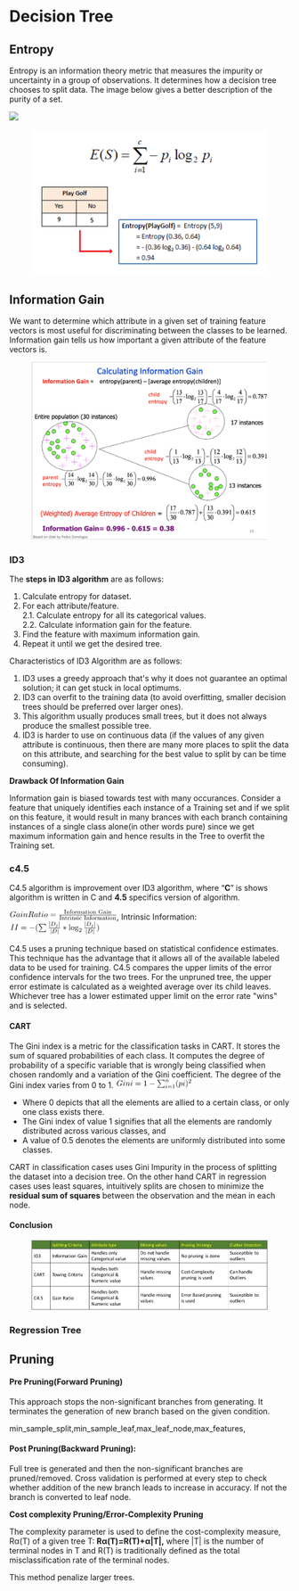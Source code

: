 # Decision Tree

## Entropy

Entropy is an information theory metric that measures the impurity or uncertainty in a group of observations. It determines how a decision tree chooses to split data. The image below gives a better description of the purity of a set.

![](https://www.section.io/engineering-education/entropy-information-gain-machine-learning/purity.png)

<figure><img src="../.gitbook/assets/image (4).png" alt=""><figcaption></figcaption></figure>

## Information Gain

We want to determine which attribute in a given set of training feature vectors is most useful for discriminating between the classes to be learned. Information gain tells us how important a given attribute of the feature vectors is.

<figure><img src="../.gitbook/assets/Screenshot 2023-02-06 at 2.51.16 PM.png" alt=""><figcaption></figcaption></figure>

### ID3

The **steps in ID3 algorithm** are as follows:

1. Calculate entropy for dataset.
2. For each attribute/feature.\
   2.1. Calculate entropy for all its categorical values.\
   2.2. Calculate information gain for the feature.
3. Find the feature with maximum information gain.
4. Repeat it until we get the desired tree.

Characteristics of ID3 Algorithm are as follows:

1. ID3 uses a greedy approach that's why it does not guarantee an optimal solution; it can get stuck in local optimums.
2. ID3 can overfit to the training data (to avoid overfitting, smaller decision trees should be preferred over larger ones).
3. This algorithm usually produces small trees, but it does not always produce the smallest possible tree.
4. ID3 is harder to use on continuous data (if the values of any given attribute is continuous, then there are many more places to split the data on this attribute, and searching for the best value to split by can be time consuming).

**Drawback Of Information Gain**

Information gain is biased towards test with many occurances. Consider a feature that uniquely identifies each instance of a Training set and if we split on this feature, it would result in many brances with each branch containing instances of a single class alone(in other words pure) since we get maximum information gain and hence results in the Tree to overfit the Training set.

### c4.5

C4.5 algorithm is improvement over ID3 algorithm, where “**C**” is shows algorithm is written in C and **4.5** specifics version of algorithm.

<img src="../.gitbook/assets/image.png" alt="" data-size="original">, Intrinsic Information: ![](<../.gitbook/assets/image (8) (1).png>)

C4.5 uses a pruning technique based on statistical confidence estimates. This technique has the advantage that it allows all of the available labeled data to be used for training. C4.5 compares the upper limits of the error confidence intervals for the two trees. For the unpruned tree, the upper error estimate is calculated as a weighted average over its child leaves. Whichever tree has a lower estimated upper limit on the error rate "wins" and is selected.

#### CART

The Gini index is a metric for the classification tasks in CART. It stores the sum of squared probabilities of each class. It computes the degree of probability of a specific variable that is wrongly being classified when chosen randomly and a variation of the Gini coefficient.  The degree of the Gini index varies from 0 to 1. ![](<../.gitbook/assets/image (7) (1).png>)

* Where 0 depicts that all the elements are allied to a certain class, or only one class exists there.
* The Gini index of value 1 signifies that all the elements are randomly distributed across various classes, and
* A value of 0.5 denotes the elements are uniformly distributed into some classes.

CART in classification cases uses Gini Impurity in the process of splitting the dataset into a decision tree. On the other hand CART in regression cases uses least squares, intuitively splits are chosen to minimize the **residual sum of squares** between the observation and the mean in each node.



#### Conclusion

<figure><img src="../.gitbook/assets/image (5).png" alt=""><figcaption></figcaption></figure>

### Regression Tree



## Pruning

#### **Pre Pruning**(Forward Pruning)

This approach stops the non-significant branches from generating. It terminates the generation of new branch based on the given condition.

min\_sample\_split,min\_sample\_leaf,max\_leaf\_node,max\_features,

#### **Post Pruning**(Backward Pruning):&#x20;

Full tree is generated and then the non-significant branches are pruned/removed. Cross validation is performed at every step to check whether addition of the new branch leads to increase in accuracy. If not the branch is converted to leaf node.

**Cost complexity Pruning/Error-Complexity Pruning**

The complexity parameter is used to define the cost-complexity measure, Rα(T) of a given tree T: **Rα(T)=R(T)+α|T|,** where |T| is the number of terminal nodes in T and R(T) is traditionally defined as the total misclassification rate of the terminal nodes.&#x20;

This method penalize larger trees.



